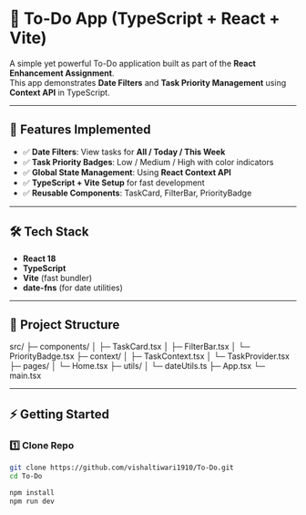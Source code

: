 # 📌 To-Do App (TypeScript + React + Vite)

A simple yet powerful To-Do application built as part of the **React Enhancement Assignment**.  
This app demonstrates **Date Filters** and **Task Priority Management** using **Context API** in TypeScript.

---

## 🚀 Features Implemented
- ✅ **Date Filters**: View tasks for **All / Today / This Week**  
- ✅ **Task Priority Badges**: Low / Medium / High with color indicators  
- ✅ **Global State Management**: Using **React Context API**  
- ✅ **TypeScript + Vite Setup** for fast development  
- ✅ **Reusable Components**: TaskCard, FilterBar, PriorityBadge  

---

## 🛠 Tech Stack
- **React 18**  
- **TypeScript**  
- **Vite** (fast bundler)  
- **date-fns** (for date utilities)  

---

## 📂 Project Structure

src/
├─ components/
│ ├─ TaskCard.tsx
│ ├─ FilterBar.tsx
│ └─ PriorityBadge.tsx
├─ context/
│ ├─ TaskContext.tsx
│ └─ TaskProvider.tsx
├─ pages/
│ └─ Home.tsx
├─ utils/
│ └─ dateUtils.ts
├─ App.tsx
└─ main.tsx



---

## ⚡ Getting Started

### 1️⃣ Clone Repo
```bash
git clone https://github.com/vishaltiwari1910/To-Do.git
cd To-Do

npm install
npm run dev
